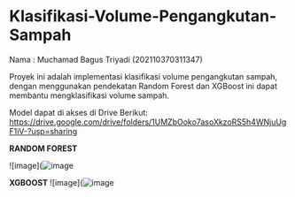 # Klasifikasi-Volume-Pengangkutan-Sampah
Nama : Muchamad Bagus Triyadi (202110370311347)

Proyek ini adalah implementasi klasifikasi volume pengangkutan sampah, dengan menggunakan pendekatan Random Forest dan XGBoost ini dapat membantu mengklasifikasi volume sampah.

Model dapat di akses di Drive Berikut:
https://drive.google.com/drive/folders/1UMZbOoko7asoXkzoRS5h4WNjuUgF1iV-?usp=sharing


**RANDOM FOREST**

![image](![image](https://github.com/user-attachments/assets/5170d5d2-3b81-4230-b31d-72885ebd255b)

**XGBOOST**
![image](![image](https://github.com/user-attachments/assets/4aa32f43-af7a-4234-86e6-1736dac02ec2)



